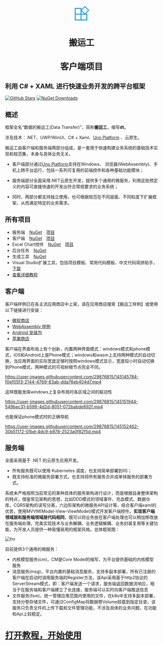 <div align=center>
 <img src="https://raw.githubusercontent.com/Daoting/dt/master/logo.png" width="64" />
 <h1>搬运工</h1>
 <h1>客户端项目</h1>
</div>

## 利用 C# + XAML 进行快速业务开发的跨平台框架
[![GitHub Stars](https://img.shields.io/github/stars/daoting/dt?label=github%20stars)](https://github.com/daoting/dt/stargazers/)
[![NuGet Downloads](https://img.shields.io/nuget/dt/dt.client.svg)](https://www.nuget.org/packages/dt.client)

## 概述
框架全名“数据的搬运工(Data Transfer)”，简称**搬运工**，缩写**dt**。

涉及技术：.NET、UWP/WinUI、C# + Xaml、[Uno Platform](https://github.com/unoplatform/uno) 、云原生。

搬运工由客户端和服务端两部分组成，是一套用于快速构建业务系统的基础技术实现和规范集，本身与具体业务无关。

* 客户端部分通过[Uno Platform](https://github.com/unoplatform/uno)支持在Windows、 浏览器(WebAssembly)、手机上跨平台运行，包括一系列可复用的前端控件和各种基础功能模块；

* 服务端部分全面采用.NET云原生开发，提供多个通用的微服务，利用这些预定义的内容可直接快速的开发出符合常规要求的业务系统；

* 同时，两部分都支持独立使用，也可根据规范在不同层面、不同粒度下扩展框架，从而满足特定的业务需求。

## 所有项目
* 服务端　[NuGet](https://www.nuget.org/packages/Dt.Service)　[项目](https://github.com/daoting/dt.service)
* 客户端　[NuGet](https://www.nuget.org/packages/Dt.Client)　[项目](https://github.com/daoting/dt.client)
* Excel Chart控件　[NuGet](https://www.nuget.org/packages/Dt.Infras)　[项目](https://github.com/daoting/dt.infras)
* 后台任务　[NuGet](https://www.nuget.org/packages/Dt.Tasks)
* 生成工具　[NuGet](https://www.nuget.org/packages/Dt.BuildTools)
* Visual Studio扩展工具，包括项目模板、常用代码模板、中文代码简拼助手，[下载](https://x13382a571.oicp.vip/downloads/vsix/)
* [查看详细教程](https://daotingh.gitee.io/dt-docs/docs)

 
## 客户端
客户端样例已在各主流应用商店中上架，请在应用商店搜索【搬运工样例】或使用以下链接进行安装：
* [微软商店](https://www.microsoft.com/store/productId/9PBFQ5NHPH14)
* [WebAssembly 样例](https://x13382a571.oicp.vip/demoui/)
* [Android 安装包](https://x13382a571.oicp.vip/downloads/apk/)
* [苹果商店](https://apps.apple.com/cn/app/%E6%90%AC%E8%BF%90%E5%B7%A5%E6%A0%B7%E4%BE%8B/id1591859126)

客户端在界面布局上有个创新，内置两种界面模式：windows模式和phone模式，iOS和Android上是Phone模式；windows和wasm上支持两种模式的自动切换，当应用界面的实际宽度足够时按照windows模式显示，宽度较小时自动切换到Phone模式，两种模式的可视树根节点完全不同。

https://user-images.githubusercontent.com/29876815/145145784-f0ef05f3-2144-4769-83ab-dda76eb404d7.mp4

这样既能发挥windows上复杂布局时各区域之间的联动性

https://user-images.githubusercontent.com/29876815/145151944-549bec31-b599-4d2d-8051-072babde692f.mp4

也能保证phone模式时的正确导航

https://user-images.githubusercontent.com/29876815/145152462-30b51172-01bd-4dc9-b978-2523a0f82f5d.mp4

## 服务端
全面采用基于 .NET 的云原生应用开发。
* 所有服务既可以使用 Kubernetes 调度，也支持简单部署到IIS；
* 既支持标准的微服务部署方式，也支持将所有服务合并成单体服务的部署方式。

系统未严格按照当前常见的某种具体的服务架构进行设计，而是根据自身整体架构的特点，借鉴常见架构的思想，比如DDD模式的领域事件、充血模式、数据仓库，CQRS架构的读写分离，六边形架构的微服务API设计等，结合客户端xaml的优势，使用MVVM(Model-View-ViewModel)模式开发客户端控件。**实现客户端领域层和服务端领域层代码相同**，既可以将业务放在客户端处理也可以稍加修改放在服务端处理，完美实现技术与业务解耦、业务逻辑解耦、业务封装复用等关键功能，为开发人员提供一种易懂易用的框架风格。总体框架图：

![fm](https://daotingh.gitee.io/dt-docs/docs/2%E5%9F%BA%E7%A1%80/1%E6%80%BB%E4%BD%93%E6%9E%B6%E6%9E%84/6.png)

目前提供3个通用的微服务：
* 内核模型服务(cm)，CM是Core Model的缩写，为平台提供基础的内核模型服务
* 消息服务(msg)，平台内置的基础消息服务，支持多副本部署，所有已注册的客户端在启动时调用服务端的Register方法，该Api采用基于http2协议的ServerStream模式，即：客户端发送一个请求，服务端返回数据流响应，相当于在服务端和客户端建立了长连接，服务端可以实时向客户端推送信息
* 文件服务(fsm)，统一管理应用范围内使用的文件，在k8s中支持多副本部署，支持分卷存储文件，可通过ConfigMap将数据卷Volume挂载到指定目录，该服务只负责文件的上传下载和文件管理功能，不涉及具体的业务问题，在功能和Api上较稳定。


# [打开教程，开始使用](https://daotingh.gitee.io/dt-docs/docs)
